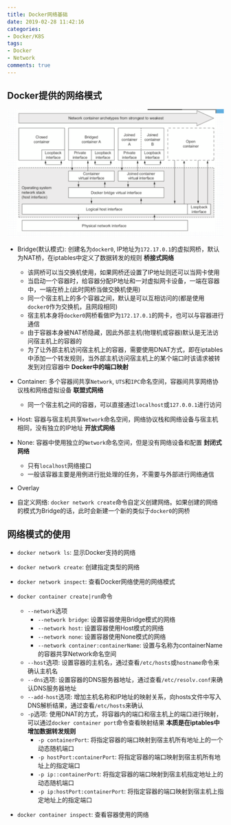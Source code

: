 ```yaml
---
title: Docker网络基础
date: 2019-02-28 11:42:16
categories: 
- Docker/K8S
tags: 
- Docker
- Network
comments: true
---
```


## Docker提供的网络模式

![img](/images/Docker之网络模式.png)

- Bridge(默认模式): 创建名为`docker0`, IP地址为`172.17.0.1`的虚拟网桥，默认为NAT桥，在iptables中定义了数据转发的规则  **桥接式网络**
  - 该网桥可以当交换机使用，如果网桥还设置了IP地址则还可以当网卡使用
  - 当启动一个容器时，给容器分配IP地址和一对虚拟网卡设备，一端在容器中，一端在桥上(此时网桥当做交换机使用)
  - 同一个宿主机上的多个容器之间，默认是可以互相访问的(都是使用`docker0`作为交换机，且网段相同)
  - 宿主机本身将`docker0`网桥看做IP为`172.17.0.1`的网卡，也可以与容器进行通信
  - 由于容器本身被NAT桥隐藏，因此外部主机(物理机或容器)默认是无法访问宿主机上的容器的
  - 为了让外部主机访问宿主机上的容器，需要使用DNAT方式，即在iptables中添加一个转发规则，当外部主机访问宿主机上的某个端口时该请求被转发到对应容器中  **Docker中的端口映射**

- Container: 多个容器间共享`Network`, `UTS`和`IPC`命名空间，容器间共享网络协议栈和网络虚拟设备  **联盟式网络**
  - 同一个宿主机之间的容器，可以直接通过`localhost`或`127.0.0.1`进行访问

- Host: 容器与宿主机共享`Network`命名空间，网络协议栈和网络设备与宿主机相同，没有独立的IP地址  **开放式网络**

- None: 容器中使用独立的`Network`命名空间，但是没有网络设备和配置  **封闭式网络**
  - 只有`localhost`网络接口
  - 一般该容器主要是用例进行批处理的任务，不需要与外部进行网络通信

- Overlay

- 自定义网络: `docker network create`命令自定义创建网络。如果创建的网络的模式为Bridge的话，此时会新建一个新的类似于`docker0`的网桥

## 网络模式的使用

- `docker network ls`: 显示Docker支持的网络

- `docker network create`: 创建指定类型的网络

- `docker network inspect`: 查看Docker网络使用的网络模式

- `docker container create|run`命令
  - `--network`选项
    - `--network bridge`: 设置容器使用Bridge模式的网络
    - `--network host`: 设置容器使用Host模式的网络
    - `--network none`: 设置容器使用None模式的网络
    - `--network container:containerName`: 设置与名称为containerName的容器共享Network命名空间
  - `--host`选项: 设置容器的主机名，通过查看`/etc/hosts`或`hostname`命令来确认主机名
  - `--dns`选项: 设置容器的DNS服务器地址，通过查看`/etc/resolv.conf`来确认DNS服务器地址
  - `--add-host`选项: 增加主机名称和IP地址的映射关系，向hosts文件中写入DNS解析结果，通过查看`/etc/hosts`来确认
  - `-p`选项: 使用DNAT的方式，将容器内的端口和宿主机上的端口进行映射，可以通过`docker container port`命令查看映射结果 **本质是在iptables中增加数据转发规则**
    - `-p containerPort`: 将指定容器的端口映射到宿主机所有地址上的一个动态随机端口
    - `-p hostPort:containerPort`: 将指定容器的端口映射到宿主机所有地址上的指定端口
    - `-p ip::containerPort`: 将指定容器的端口映射到宿主机指定地址上的动态随机端口
    - `-p ip:hostPort:containerPort`: 将指定容器的端口映射到宿主机上指定地址上的指定端口

- `docker container inspect`: 查看容器使用的网络